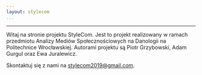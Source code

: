 ```yaml
---
layout: stylecom
...
```

---

Witaj na stronie projektu StyleCom. Jest to projekt realizowany w ramach przedmiotu Analizy Mediów Społecznościowych na Danologii na Politechnice Wrocławskiej. Autorami projektu są Piotr Grzybowski, Adam Gurgul oraz Ewa Juralewicz. 

Skontaktuj się z nami na [stylecom2019@gmail.com](mailto:stylecom2019@gmail.com).
